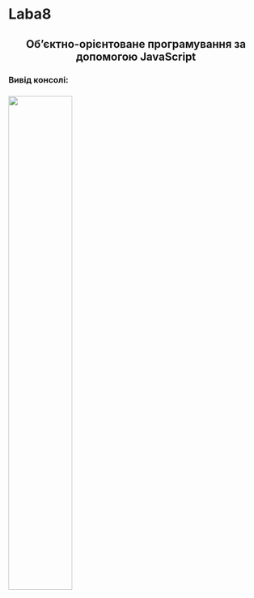# Laba8


<h2 align="center">Об’єктно-орієнтоване програмування за допомогою JavaScript</h2>
<h3>Вивід консолі:<h3>
<img width="50%"  src="https://user-images.githubusercontent.com/100283662/170324431-be440c71-2c88-4b13-9bf8-098da08c56f0.png">

